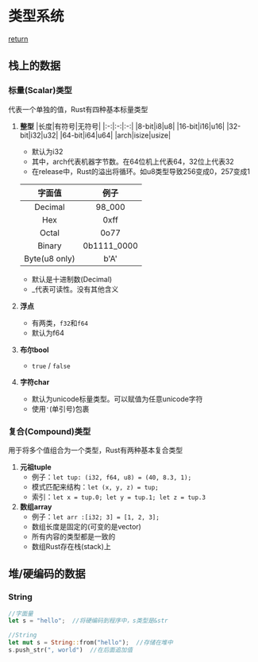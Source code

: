# 类型系统
[return](../README.md)

## 栈上的数据
### 标量(Scalar)类型
代表一个单独的值，Rust有四种基本标量类型<br>
1. **整型**
    |长度|有符号|无符号|
    |:-:|:-:|:-:|
    |8-bit|i8|u8|
    |16-bit|i16|u16|
    |32-bit|i32|u32|
    |64-bit|i64|u64|
    |arch|isize|usize|
    - 默认为i32
    - 其中，arch代表机器字节数。在64位机上代表64，32位上代表32
    - 在release中，Rust的溢出将循环。如u8类型导致256变成0，257变成1

    |字面值|例子|
    |:-:|:-:|
    |Decimal|98_000|
    |Hex|0xff|
    |Octal|0o77|
    |Binary|0b1111_0000|
    |Byte(u8 only)|b'A'|
    - 默认是十进制数(Decimal)
    - _代表可读性。没有其他含义
2. **浮点**
    - 有两类，`f32`和`f64`
    - 默认为f64
3. **布尔bool**
    - `true` / `false`
4. **字符char**
    - 默认为unicode标量类型。可以赋值为任意unicode字符
    - 使用`'`(单引号)包裹
### 复合(Compound)类型
用于将多个值组合为一个类型，Rust有两种基本复合类型<br>
1. **元祖tuple**
    - 例子：`let tup: (i32, f64, u8) = (40, 8.3, 1);`
    - 模式匹配来结构：`let (x, y, z) = tup;`
    - 索引：`let x = tup.0; let y = tup.1; let z = tup.3`
2. **数组array**
    - 例子：`let arr :[i32; 3] = [1, 2, 3];`
    - 数组长度是固定的(可变的是vector)
    - 所有内容的类型都是一致的
    - 数组Rust存在栈(stack)上

## 堆/硬编码的数据
### String
```rs
//字面量
let s = "hello";  //将硬编码到程序中，s类型是&str

//String
let mut s = String::from("hello");  //存储在堆中
s.push_str(", world")  //在后面追加值
```